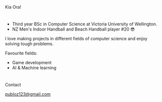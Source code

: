 Kia Ora! 
#

- Third year BSc in Computer Science at Victoria University of Wellington.
- NZ Men's Indoor Handball and Beach Handball player #20 😎

I love making projects in different fields of computer science and enjoy solving tough problems.

Favourite fields:
- Game development
- AI & Machine learning

#
Contact

publoz123@gmail.com

<!---
Publoz/Publoz is a ✨ special ✨ repository because its `README.md` (this file) appears on your GitHub profile.
You can click the Preview link to take a look at your changes.
--->
